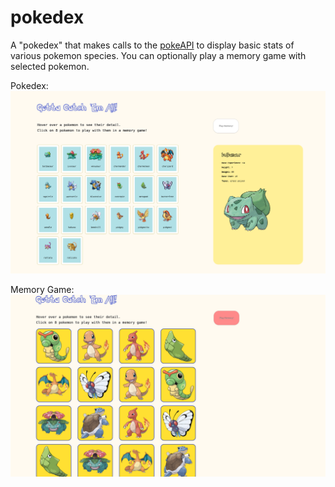# pokedex

A "pokedex" that makes calls to the [pokeAPI](https://pokeapi.co/) to display basic stats of various pokemon species. You can optionally play a memory game with selected pokemon.

Pokedex:
<img src="https://github.com/fionatagious/pokedex/blob/master/images/pokegrid.png" alt="alt text" title="pokegrid"/>

Memory Game:
<img src="https://github.com/fionatagious/pokedex/blob/master/images/gameboard.png" alt="alt text" title="memory-game"/>
